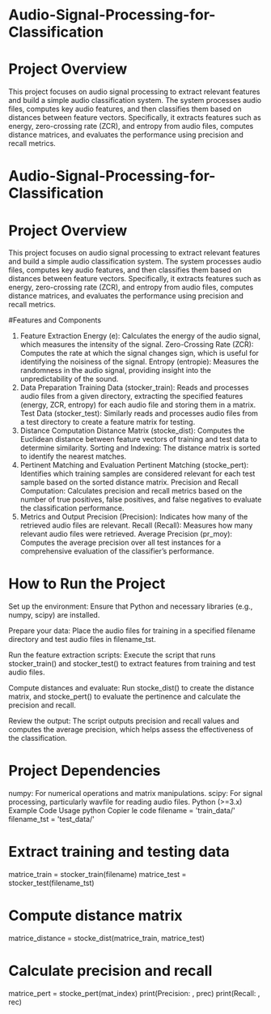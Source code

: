 # Audio-Signal-Processing-for-Classification
# Project Overview
This project focuses on audio signal processing to extract relevant features and build a simple audio classification system. The system processes audio files, computes key audio features, and then classifies them based on distances between feature vectors. Specifically, it extracts features such as energy, zero-crossing rate (ZCR), and entropy from audio files, computes distance matrices, and evaluates the performance using precision and recall metrics.


# Audio-Signal-Processing-for-Classification
# Project Overview
This project focuses on audio signal processing to extract relevant features and build a simple audio classification system. The system processes audio files, computes key audio features, and then classifies them based on distances between feature vectors. Specifically, it extracts features such as energy, zero-crossing rate (ZCR), and entropy from audio files, computes distance matrices, and evaluates the performance using precision and recall metrics.

#Features and Components
1. Feature Extraction
Energy (e): Calculates the energy of the audio signal, which measures the intensity of the signal.
Zero-Crossing Rate (ZCR): Computes the rate at which the signal changes sign, which is useful for identifying the noisiness of the signal.
Entropy (entropie): Measures the randomness in the audio signal, providing insight into the unpredictability of the sound.
2. Data Preparation
Training Data (stocker_train): Reads and processes audio files from a given directory, extracting the specified features (energy, ZCR, entropy) for each audio file and storing them in a matrix.
Test Data (stocker_test): Similarly reads and processes audio files from a test directory to create a feature matrix for testing.
3. Distance Computation
Distance Matrix (stocke_dist): Computes the Euclidean distance between feature vectors of training and test data to determine similarity.
Sorting and Indexing: The distance matrix is sorted to identify the nearest matches.
4. Pertinent Matching and Evaluation
Pertinent Matching (stocke_pert): Identifies which training samples are considered relevant for each test sample based on the sorted distance matrix.
Precision and Recall Computation: Calculates precision and recall metrics based on the number of true positives, false positives, and false negatives to evaluate the classification performance.
5. Metrics and Output
Precision (Precision): Indicates how many of the retrieved audio files are relevant.
Recall (Recall): Measures how many relevant audio files were retrieved.
Average Precision (pr_moy): Computes the average precision over all test instances for a comprehensive evaluation of the classifier’s performance.
# How to Run the Project
Set up the environment: Ensure that Python and necessary libraries (e.g., numpy, scipy) are installed.

Prepare your data: Place the audio files for training in a specified filename directory and test audio files in filename_tst.

Run the feature extraction scripts: Execute the script that runs stocker_train() and stocker_test() to extract features from training and test audio files.

Compute distances and evaluate: Run stocke_dist() to create the distance matrix, and stocke_pert() to evaluate the pertinence and calculate the precision and recall.

Review the output: The script outputs precision and recall values and computes the average precision, which helps assess the effectiveness of the classification.

# Project Dependencies
numpy: For numerical operations and matrix manipulations.
scipy: For signal processing, particularly wavfile for reading audio files.
Python (>=3.x)
Example Code Usage
python
Copier le code
filename = 'train_data/'
filename_tst = 'test_data/'

# Extract training and testing data
matrice_train = stocker_train(filename)
matrice_test = stocker_test(filename_tst)

# Compute distance matrix
matrice_distance = stocke_dist(matrice_train, matrice_test)

# Calculate precision and recall
matrice_pert = stocke_pert(mat_index)
print(Precision: , prec)
print(Recall: , rec)

